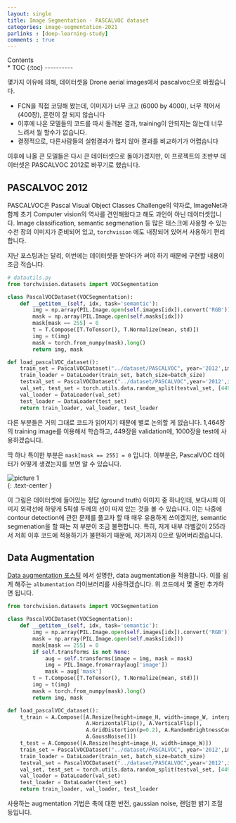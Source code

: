 ```yaml
---
layout: single
title: Image Segmentation - PASCALVOC dataset
categories: image-segmentation-2021
parlinks : [deep-learning-study]
comments : true
---
```

<div id="toc">
Contents
</div>
* TOC
{:toc}
----------

몇가지 이유에 의해, 데이터셋을 Drone aerial images에서 pascalvoc으로 바꿨습니다.
- FCN을 직접 코딩해 봤는데, 이미지가 너무 크고 (6000 by 4000), 너무 적어서 (400장), 훈련이 잘 되지 않습니다
- 이후에 나온 모델들의 코드를 따서 돌려본 결과, training이 안되지는 않는데 너무 느려서 뭘 할수가 없습니다.
- 결정적으로, 다른사람들의 실험결과가 많지 않아 결과를 비교하기가 어렵습니다

이후에 나올 큰 모델들은 다시 큰 데이터셋으로 돌아가겠지만, 이 프로젝트의 초반부 데이터셋은 PASCALVOC 2012로 바꾸기로 했습니다. 

## PASCALVOC 2012
PASCALVOC은 Pascal Visual Object Classes Challenge의 약자로, ImageNet과 함께 초기 Computer vision의 역사를 견인해왔다고 해도 과언이 아닌 데이터셋입니다. Image classification, semantic segmenation 등 많은 태스크에 사용할 수 있는 수천 장의 이미지가 준비되어 있고, `torchvision` 에도 내장되어 있어서 사용하기 편리합니다. 

지난 포스팅과는 달리, 이번에는 데이터셋을 받아다가 써야 하기 때문에 구현할 내용이 조금 적습니다.

```py
# datautils.py
from torchvision.datasets import VOCSegmentation

class PascalVOCDataset(VOCSegmentation):
    def __getitem__(self, idx, task='semantic'):
        img = np.array(PIL.Image.open(self.images[idx]).convert('RGB'))
        mask = np.array(PIL.Image.open(self.masks[idx]))
        mask[mask == 255] = 0
        t = T.Compose([T.ToTensor(), T.Normalize(mean, std)])
        img = t(img)
        mask = torch.from_numpy(mask).long()
        return img, mask

def load_pascalVOC_dataset():
    train_set = PascalVOCDataset("../dataset/PASCALVOC", year='2012',image_set='train')
    train_loader = DataLoader(train_set, batch_size=batch_size)
    testval_set = PascalVOCDataset("../dataset/PASCALVOC",year='2012',image_set='val')
    val_set, test_set = torch.utils.data.random_split(testval_set, [449, 1000])
    val_loader = DataLoader(val_set)
    test_loader = DataLoader(test_set)
    return train_loader, val_loader, test_loader
```
다른 부분들은 거의 그대로 코드가 읽어지기 때문에 별로 논의할 게 없습니다. 1,464장의 training image를 이용해서 학습하고, 449장을 validation에, 1000장을 test에 사용하겠습니다. 

딱 하나 특이한 부분은 `mask[mask == 255] = 0` 입니다. 이부분은, PascalVOC 데이터가 어떻게 생겼는지를 보면 알 수 있습니다.

![picture 1](../../images/f4da7f1b993edf393c1534211db0937420d3bc0c349713245d869b49b6548bcb.png)  
{: .text-center }

이 그림은 데이터셋에 들어있는 정답 (ground truth) 이미지 중 하나인데, 보다시피 이미지 외곽선에 하얗게 5픽셀 두께의 선이 따져 있는 것을 볼 수 있습니다. 이는 나중에 contour detection에 관한 문제를 풀고자 할 때 매우 유용하게 쓰이겠지만, semantic segmenation을 할 때는 저 부분이 조금 불편합니다. 특히, 저게 내부 라벨값이 255라서 저희 이후 코드에 적용하기가 불편하기 때문에, 저기까지 0으로 밀어버리겠습니다. 

## Data Augmentation
[Data augmentation 포스팅](/deep-learning-study/data-augmentation) 에서 설명한, data augmentation을 적용합니다. 이를 쉽게 해주는 `albumentation` 라이브러리를 사용하겠습니다. 위 코드에서 몇 줄만 추가하면 됩니다. 

```py
from torchvision.datasets import VOCSegmentation

class PascalVOCDataset(VOCSegmentation):
    def __getitem__(self, idx, task='semantic'):
        img = np.array(PIL.Image.open(self.images[idx]).convert('RGB'))
        mask = np.array(PIL.Image.open(self.masks[idx]))
        mask[mask == 255] = 0
        if self.transforms is not None:
            aug = self.transforms(image = img, mask = mask)
            img = PIL.Image.fromarray(aug['image'])
            mask = aug['mask']
        t = T.Compose([T.ToTensor(), T.Normalize(mean, std)])
        img = t(img)
        mask = torch.from_numpy(mask).long()
        return img, mask

def load_pascalVOC_dataset():
    t_train = A.Compose([A.Resize(height=image_H, width=image_W, interpolation=cv2.INTER_NEAREST),
                         A.HorizontalFlip(), A.VerticalFlip(),
                         A.GridDistortion(p=0.2), A.RandomBrightnessContrast((0,0.5),(0,0.5)),
                         A.GaussNoise()])
    t_test = A.Compose([A.Resize(height=image_H, width=image_W)])
    train_set = PascalVOCDataset("../dataset/PASCALVOC", year='2012',image_set='train',transforms=t_train)
    train_loader = DataLoader(train_set, batch_size=batch_size)
    testval_set = PascalVOCDataset("../dataset/PASCALVOC",year='2012',image_set='val',transforms=t_test)
    val_set, test_set = torch.utils.data.random_split(testval_set, [449, 1000])
    val_loader = DataLoader(val_set)
    test_loader = DataLoader(test_set)
    return train_loader, val_loader, test_loader
```

사용하는 augmentation 기법은 축에 대한 반전, gaussian noise, 랜덤한 밝기 조절 등입니다.